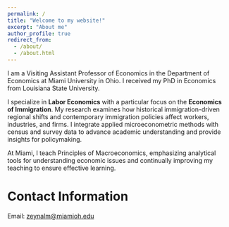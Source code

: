 ```yaml
---
permalink: /
title: "Welcome to my website!"
excerpt: "About me"
author_profile: true
redirect_from: 
  - /about/
  - /about.html
---
```


I am a Visiting Assistant Professor of Economics in the Department of Economics at Miami University in Ohio. I received my PhD in Economics from Louisiana State University.

I specialize in **Labor Economics** with a particular focus on the **Economics of Immigration**. My research examines how historical immigration-driven regional shifts and contemporary immigration policies affect workers, industries, and firms. I integrate applied microeconometric methods with census and survey data to advance academic understanding and provide insights for policymaking.

At Miami, I teach Principles of Macroeconomics, emphasizing analytical tools for understanding economic issues and continually improving my teaching to ensure effective learning.

Contact Information
======

Email: [zeynalm@miamioh.edu](mailto:zeynalm@miamioh.edu)
